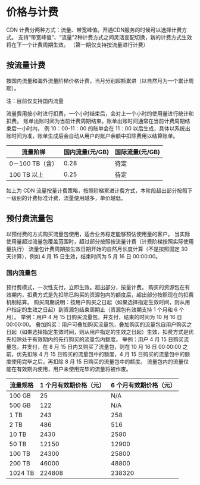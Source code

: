 # 价格与计费
CDN 计费分两种方式：流量、带宽峰值。开通CDN服务的时候可以选择计费方式。 支持“带宽峰值”、“流量”2种计费方式之间灵活变配切换，新的计费方式生效将在下一个计费周期生效。 （第一期仅支持按流量进行计费）

## 按流量计费

按国内流量和海外流量阶梯价格计费，当月分别超额累进（以自然月为一个累计周期）。

注：目前仅支持国内流量

流量费用按小时进行扣费，一个小时结束后，会对上一个小时的使用量进行统计和扣费。 账单出账时间为当前计费周期结束。账单出账时间通常在当前计费周期结束后一小时内， 例 10：00-11：00 的账单会在 11：00 以后生成，具体以系统出账时间为准，账单生成后会自动从用户的账户余额中扣除费用以结算账单。

|     流量阶梯    | 国内流量(元/GB) | 国际流量(元/GB) |
|-----------------|-----------------|-----------------|
| 0－100 TB（含） |            0.28 | 待定            |
| 100 TB 以上     |            0.25 | 待定            |


如上为 CDN 流量按量计费策略，按照阶梯累进计费方式，本阶段超出部分按照下一级别的计费标准计费，流量使用越多，单价越低。

## 预付费流量包

以预付费的方式购买流量包使用，适合业务稳定能够预估使用量的客户。 当实际使用量超过流量包覆盖范围时，超过部分按照按流量计费（计费阶梯按照实际使用量执行）
流量包计费周期按生效日期开始的自然月长度计算（不是按照固定 30 天计算），例如 4 月 15 日生效，结束时间为 5 月 16 日 00:00:00。

### 国内流量包
预付费模式，一次性支付，立即生效。超出部分，按量计费。 购买的资源包在有效期内，扣费方式是先扣除已购买的资源包内的额度后，超出部分按照现在的扣费机制结算。
购买周期说明：按用户购买之日起（如果选择指定生效时间，则从用户指定的生效之日起）到资源包结束周期止（资源包有效期支持 1 个月和 6 个月）。
举例：用户 4 月 15 日购买流量包，并支付，结束的时间为 10 月 16 日 00:00:00。
叠加购买：用户可叠加购买流量包，叠加购买的流量包自用户购买之日起（如果选择指定生效时间，则从用户指定的生效之日起）生效，扣费方式是优先扣除处于有效期内的先行购买的流量包内额度。
举例：用户 4 月 15 日购买流量包，并支付，在 8 月 15 日内又购买了流量包，则在 10 月 16 日 00:00:00 之前，优先扣除 4 月 15 日购买的流量包中的额度，4 月 15 日购买的流量包中的额度使用完毕之后，再扣除 8 月 15 日购买的流量包中的额度。
流量包内的流量仅能在有效期内使用，用户未使用完毕的流量将被作废。

| 流量规格 | 1 个月有效期价格（元） | 6 个月有效期价格（元） |
|----------|------------------------|------------------------|
| 100 GB   |                     25 | N/A                    |
| 500 GB   |                    122 | N/A                    |
| 1 TB     |                    243 | 258                    |
| 2 TB     |                    486 | 516                    |
| 10 TB    |                   2430 | 2580                   |
| 50 TB    |                  12150 | 12900                  |
| 100 TB   |                  24300 | 25800                  |
| 200 TB   |                  46000 | 48800                  |
| 1024 TB  |                 224808 | 238320                 |